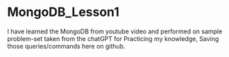 # MongoDB_Lesson1
I have learned the MongoDB from youtube video and performed on sample problem-set taken from the chatGPT for Practicing my knowledge, Saving those queries/commands here on github. 
